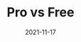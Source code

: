 ---
layout: page
title:  "Pro vs Free"
published: true
draft: true
date:               2021-11-17
last_modified_at:
order: 80
---